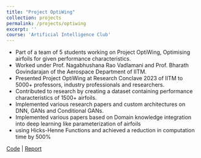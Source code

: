 ```yaml
---
title: "Project OptiWing"
collection: projects
permalink: /projects/optiwing
excerpt: ''
course: 'Artificial Intelligence Club'
---
```


- Part of a team of 5 students working on Project OptiWing, Optimising airfoils for given performance characteristics.
- Worked under Prof. Nagabhushana Rao Vadlamani and Prof. Bharath Govindarajan of the Aerospace Department of IITM.
- Presented Project OptiWing at Research Conclave 2023 of IITM to 5000+ professors, industry professionals and researchers.
- Contributed to research by creating a dataset containing performance characteristics of 1500+ airfoils.
- Implemented various research papers and custom architectures on DNN, GANs and Conditional GANs.
- Implemented various papers based on Domain knowledge integration into deep learning like parameterization of airfoils
- using Hicks-Henne Functions and achieved a reduction in computation time by 500%

[Code]() \| [Report]()